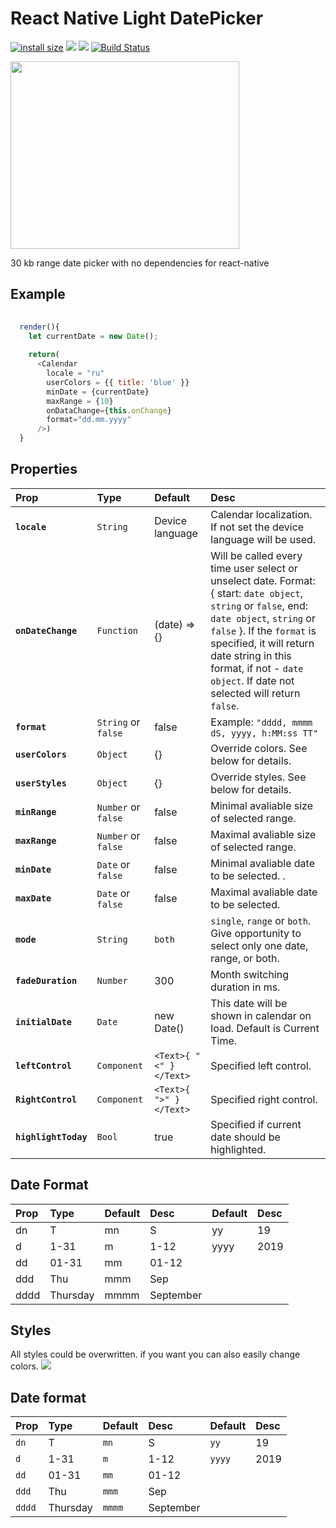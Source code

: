 # React Native Light DatePicker
[![install size](https://packagephobia.now.sh/badge?p=rn-lightweight-date-picker)](https://packagephobia.now.sh/result?p=rn-lightweight-date-picker) <a href="https://codeclimate.com/github/roman-sereda/react-native-light-datepicker/test_coverage"><img src="https://api.codeclimate.com/v1/badges/7c85ed35de65972f2131/test_coverage" /></a> <a href="https://codeclimate.com/github/roman-sereda/react-native-light-datepicker/maintainability"><img src="https://api.codeclimate.com/v1/badges/7c85ed35de65972f2131/maintainability" /></a> [![Build Status](https://travis-ci.org/roman-sereda/react-native-light-datepicker.svg?branch=develop)](https://travis-ci.org/roman-sereda/react-native-light-datepicker)

<img src="https://media.giphy.com/media/cPTicQKsaMlxFc7udk/giphy.gif" data-canonical-src="https://media.giphy.com/media/cPTicQKsaMlxFc7udk/giphy.gif" width="366.3" height="300" />

30 kb range date picker with no dependencies for react-native
## Example
```javascript
  
  render(){
    let currentDate = new Date();
    
    return(
      <Calendar
        locale = "ru"
        userColors = {{ title: 'blue' }}
        minDate = {currentDate}
        maxRange = {10}
        onDataChange={this.onChange}
        format="dd.mm.yyyy"
      />)
  }
```


## Properties
| Prop | Type | Default | Desc |
:------------ |:---------------| :-----| :-----|
| **`locale`** | `String` | Device language | Calendar localization. If not set the device language will be used. |
| **`onDateChange`** | `Function` | (date) => {} | Will be called every time user select or unselect date. Format: { start: `date object`, `string` or `false`, end: `date object`, `string` or `false` }. If the `format` is specified, it will return date string in this format, if not - `date object`. If date not selected will return `false`. |
| **`format`** | `String` or `false` | false | Example: `"dddd, mmmm dS, yyyy, h:MM:ss TT"` |
| **`userColors`** | `Object`| {} | Override colors. See below for details. |
| **`userStyles`** | `Object`| {} | Override styles. See below for details. |
| **`minRange`** | `Number` or `false` | false | Minimal avaliable size of selected range. |
| **`maxRange`** | `Number` or `false` | false |  Maximal avaliable size of selected range. |
| **`minDate`** | `Date` or `false` | false | Minimal avaliable date to be selected. . |
| **`maxDate`** | `Date` or `false` | false | Maximal avaliable date to be selected. |
| **`mode`** | `String` | `both` | `single`, `range` or `both`. Give opportunity to select only one date, range, or both. |
| **`fadeDuration`** | `Number` | 300 | Month switching duration in ms. |
| **`initialDate`** | `Date` | new Date() | This date will be shown in calendar on load. Default is Current Time. |
| **`leftControl`** | `Component` | `<Text>{ "<" }</Text>` | Specified left control. |
| **`RightControl`** | `Component` | `<Text>{ ">" }</Text>` | Specified right control. |
| **`highlightToday`**| `Bool` | true | Specified if current date should be highlighted. |

## Date Format
| Prop | Type | Default | Desc | Default | Desc |
:------------ |:---------------| :-----| :-----|:-----| :-----|
| dn | T | mn | S | yy | 19 |
| d | 1-31| m | 1-12 | yyyy | 2019 |
| dd | 01-31| mm | 01-12 |||
| ddd | Thu | mmm | Sep |||
| dddd | Thursday| mmmm | September |||


## Styles
All styles could be overwritten.  if you want you can also easily change colors.
<img src="https://i.imgur.com/Ny7RfCF.png" />

## Date format
| Prop | Type | Default | Desc | Default | Desc |
:------------ |:---------------| :-----| :-----|:-----| :-----|
| `dn` | T | `mn` | S | `yy` | 19 |
| `d` | 1-31| `m` | 1-12 | `yyyy` | 2019 |
| `dd` | 01-31| `mm` | 01-12 |||
| `ddd` | Thu | `mmm` | Sep |||
| `dddd` | Thursday| `mmmm` | September |||

